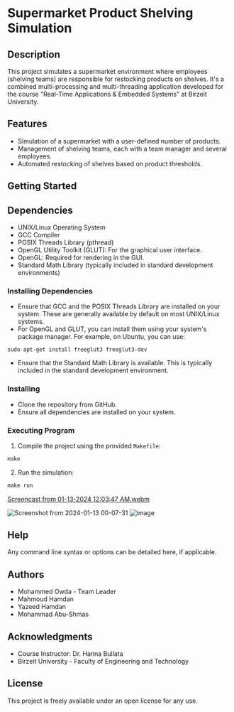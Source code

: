 # Supermarket Product Shelving Simulation

## Description
This project simulates a supermarket environment where employees (shelving teams) are responsible for restocking products on shelves. It's a combined multi-processing and multi-threading application developed for the course "Real-Time Applications & Embedded Systems" at Birzeit University.

## Features
- Simulation of a supermarket with a user-defined number of products.
- Management of shelving teams, each with a team manager and several employees.
- Automated restocking of shelves based on product thresholds.

## Getting Started

## Dependencies
- UNIX/Linux Operating System
- GCC Compiler
- POSIX Threads Library (pthread)
- OpenGL Utility Toolkit (GLUT): For the graphical user interface.
- OpenGL: Required for rendering in the GUI.
- Standard Math Library (typically included in standard development environments)

### Installing Dependencies
- Ensure that GCC and the POSIX Threads Library are installed on your system. These are generally available by default on most UNIX/Linux systems.
- For OpenGL and GLUT, you can install them using your system's package manager. For example, on Ubuntu, you can use:
```shell
sudo apt-get install freeglut3 freeglut3-dev
```
- Ensure that the Standard Math Library is available. This is typically included in the standard development environment.

### Installing
- Clone the repository from GitHub.
- Ensure all dependencies are installed on your system.

### Executing Program
1. Compile the project using the provided `Makefile`:
```Makefile
make
```
  
2. Run the simulation:
```Makefile
make run
```





[Screencast from 01-13-2024 12:03:47 AM.webm](https://github.com/M7mdOdeh1/ENCS4330-RealTimeProject-2/assets/111658319/d6a2debb-b7b0-483d-b047-26a528547d4d)

![Screenshot from 2024-01-13 00-07-31](https://github.com/M7mdOdeh1/ENCS4330-RealTimeProject-2/assets/111658319/447d165f-5649-4855-8ea7-86133c1a64bd)
![image](https://github.com/M7mdOdeh1/ENCS4330-RealTimeProject-2/assets/111658319/4bfe8e50-73eb-426c-98d3-5e5c4aa45817)




## Help
Any command line syntax or options can be detailed here, if applicable.

## Authors
- Mohammed Owda - Team Leader
- Mahmoud Hamdan
- Yazeed Hamdan
- Mohammad Abu-Shmas

## Acknowledgments
- Course Instructor: Dr. Hanna Bullata
- Birzeit University - Faculty of Engineering and Technology

## License
This project is freely available under an open license for any use.

